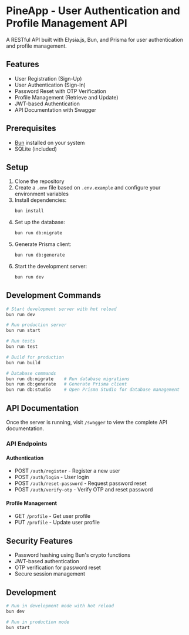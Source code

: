 # PineApp - User Authentication and Profile Management API

A RESTful API built with Elysia.js, Bun, and Prisma for user authentication and profile management.

## Features

- User Registration (Sign-Up)
- User Authentication (Sign-In)
- Password Reset with OTP Verification
- Profile Management (Retrieve and Update)
- JWT-based Authentication
- API Documentation with Swagger

## Prerequisites

- [Bun](https://bun.sh) installed on your system
- SQLite (included)

## Setup

1. Clone the repository
2. Create a `.env` file based on `.env.example` and configure your environment variables
3. Install dependencies:
   ```bash
   bun install
   ```
4. Set up the database:
   ```bash
   bun run db:migrate
   ```
5. Generate Prisma client:
   ```bash
   bun run db:generate
   ```
6. Start the development server:
   ```bash
   bun run dev
   ```

## Development Commands

```bash
# Start development server with hot reload
bun run dev

# Run production server
bun run start

# Run tests
bun run test

# Build for production
bun run build

# Database commands
bun run db:migrate    # Run database migrations
bun run db:generate   # Generate Prisma client
bun run db:studio     # Open Prisma Studio for database management
```

## API Documentation

Once the server is running, visit `/swagger` to view the complete API documentation.

### API Endpoints

#### Authentication
- POST `/auth/register` - Register a new user
- POST `/auth/login` - User login
- POST `/auth/reset-password` - Request password reset
- POST `/auth/verify-otp` - Verify OTP and reset password

#### Profile Management
- GET `/profile` - Get user profile
- PUT `/profile` - Update user profile

## Security Features

- Password hashing using Bun's crypto functions
- JWT-based authentication
- OTP verification for password reset
- Secure session management

## Development

```bash
# Run in development mode with hot reload
bun dev

# Run in production mode
bun start
```